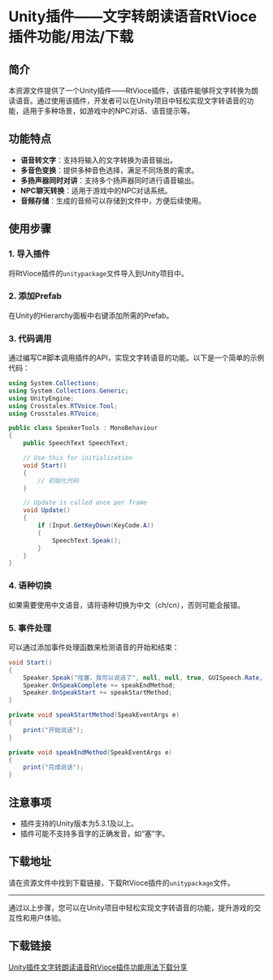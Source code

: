 # Unity插件——文字转朗读语音RtVioce插件功能/用法/下载

## 简介

本资源文件提供了一个Unity插件——RtVioce插件，该插件能够将文字转换为朗读语音。通过使用该插件，开发者可以在Unity项目中轻松实现文字转语音的功能，适用于多种场景，如游戏中的NPC对话、语音提示等。

## 功能特点

- **语音转文字**：支持将输入的文字转换为语音输出。
- **多音色变换**：提供多种音色选择，满足不同场景的需求。
- **多扬声器同时对讲**：支持多个扬声器同时进行语音输出。
- **NPC聊天转换**：适用于游戏中的NPC对话系统。
- **音频存储**：生成的音频可以存储到文件中，方便后续使用。

## 使用步骤

### 1. 导入插件

将RtVioce插件的`unitypackage`文件导入到Unity项目中。

### 2. 添加Prefab

在Unity的Hierarchy面板中右键添加所需的Prefab。

### 3. 代码调用

通过编写C#脚本调用插件的API，实现文字转语音的功能。以下是一个简单的示例代码：

```csharp
using System.Collections;
using System.Collections.Generic;
using UnityEngine;
using Crosstales.RTVoice.Tool;
using Crosstales.RTVoice;

public class SpeakerTools : MonoBehaviour
{
    public SpeechText SpeechText;

    // Use this for initialization
    void Start()
    {
        // 初始化代码
    }

    // Update is called once per frame
    void Update()
    {
        if (Input.GetKeyDown(KeyCode.A))
        {
            SpeechText.Speak();
        }
    }
}
```

### 4. 语种切换

如果需要使用中文语音，请将语种切换为中文（ch/cn），否则可能会报错。

### 5. 事件处理

可以通过添加事件处理函数来检测语音的开始和结束：

```csharp
void Start()
{
    Speaker.Speak("哇塞，我可以说话了", null, null, true, GUISpeech.Rate, GUISpeech.Volume, "", GUISpeech.Pitch);
    Speaker.OnSpeakComplete += speakEndMethod;
    Speaker.OnSpeakStart += speakStartMethod;
}

private void speakStartMethod(SpeakEventArgs e)
{
    print("开始说话");
}

private void speakEndMethod(SpeakEventArgs e)
{
    print("完成说话");
}
```

## 注意事项

- 插件支持的Unity版本为5.3.1及以上。
- 插件可能不支持多音字的正确发音，如“塞”字。

## 下载地址

请在资源文件中找到下载链接，下载RtVioce插件的`unitypackage`文件。

---

通过以上步骤，您可以在Unity项目中轻松实现文字转语音的功能，提升游戏的交互性和用户体验。

## 下载链接

[Unity插件文字转朗读语音RtVioce插件功能用法下载分享](https://pan.quark.cn/s/2b4e17d47cd4)